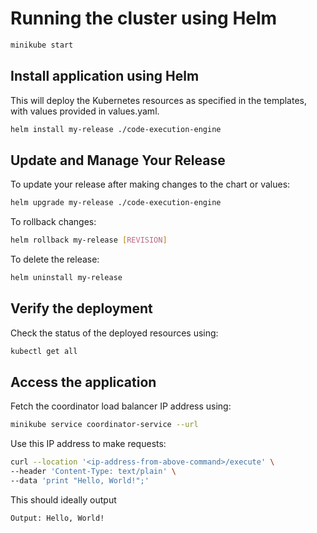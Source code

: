 # Running the cluster using Helm

```bash
minikube start
```

## Install application using Helm

This will deploy the Kubernetes resources as specified in the templates, with values provided in values.yaml.

```bash
helm install my-release ./code-execution-engine
```

## Update and Manage Your Release

To update your release after making changes to the chart or values:

```bash
helm upgrade my-release ./code-execution-engine
```

To rollback changes:

```bash
helm rollback my-release [REVISION]
```

To delete the release:

```bash
helm uninstall my-release
```

## Verify the deployment

Check the status of the deployed resources using:

```bash
kubectl get all
```

## Access the application

Fetch the coordinator load balancer IP address using:

```bash
minikube service coordinator-service --url
```

Use this IP address to make requests:

```bash
curl --location '<ip-address-from-above-command>/execute' \
--header 'Content-Type: text/plain' \
--data 'print "Hello, World!";'
```

This should ideally output

```bash
Output: Hello, World!
```
